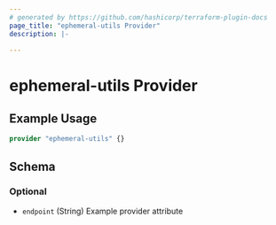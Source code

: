```yaml
---
# generated by https://github.com/hashicorp/terraform-plugin-docs
page_title: "ephemeral-utils Provider"
description: |-
  
---
```


# ephemeral-utils Provider



## Example Usage

```terraform
provider "ephemeral-utils" {}
```

<!-- schema generated by tfplugindocs -->
## Schema

### Optional

- `endpoint` (String) Example provider attribute
